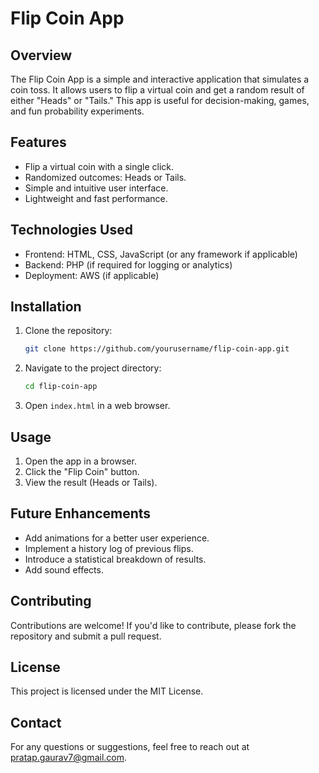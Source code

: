 # Flip Coin App

## Overview
The Flip Coin App is a simple and interactive application that simulates a coin toss. It allows users to flip a virtual coin and get a random result of either "Heads" or "Tails." This app is useful for decision-making, games, and fun probability experiments.

## Features
- Flip a virtual coin with a single click.
- Randomized outcomes: Heads or Tails.
- Simple and intuitive user interface.
- Lightweight and fast performance.

## Technologies Used
- Frontend: HTML, CSS, JavaScript (or any framework if applicable)
- Backend: PHP (if required for logging or analytics)
- Deployment: AWS (if applicable)

## Installation
1. Clone the repository:
   ```sh
   git clone https://github.com/yourusername/flip-coin-app.git
   ```
2. Navigate to the project directory:
   ```sh
   cd flip-coin-app
   ```
3. Open `index.html` in a web browser.

## Usage
1. Open the app in a browser.
2. Click the "Flip Coin" button.
3. View the result (Heads or Tails).

## Future Enhancements
- Add animations for a better user experience.
- Implement a history log of previous flips.
- Introduce a statistical breakdown of results.
- Add sound effects.

## Contributing
Contributions are welcome! If you'd like to contribute, please fork the repository and submit a pull request.

## License
This project is licensed under the MIT License.

## Contact
For any questions or suggestions, feel free to reach out at [pratap.gaurav7@gmail.com](mailto:pratap.gaurav7@gmail.com).

